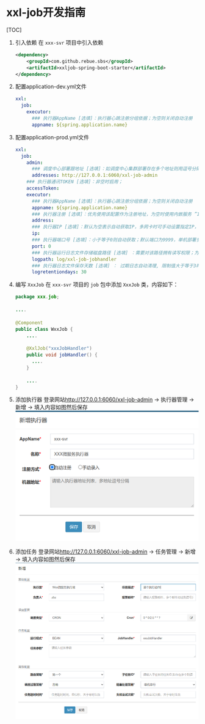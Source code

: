 # xxl-job开发指南

[TOC]

1. 引入依赖
   在 `xxx-svr` 项目中引入依赖

   ```xml
   <dependency>
       <groupId>com.github.rebue.sbs</groupId>
       <artifactId>xxljob-spring-boot-starter</artifactId>
   </dependency>
   ```

2. 配置application-dev.yml文件

   ```yaml
   xxl:
     job:
       executor:
         ### 执行器AppName [选填]：执行器心跳注册分组依据；为空则关闭自动注册
         appname: ${spring.application.name}
   ```

3. 配置application-prod.yml文件

   ```yaml
   xxl:
     job:
       admin:
         ### 调度中心部署跟地址 [选填]：如调度中心集群部署存在多个地址则用逗号分隔。执行器将会使用该地址进行"执行器心跳注册"和"任务结果回调"；为空则关闭自动注册；
         addresses: http://127.0.0.1:6060/xxl-job-admin
       ### 执行器通讯TOKEN [选填]：非空时启用；
       accessToken:
       executor:
         ### 执行器AppName [选填]：执行器心跳注册分组依据；为空则关闭自动注册
         appname: ${spring.application.name}
         ### 执行器注册 [选填]：优先使用该配置作为注册地址，为空时使用内嵌服务 ”IP:PORT“ 作为注册地址。从而更灵活的支持容器类型执行器动态IP和动态映射端口问题。
         address:
         ### 执行器IP [选填]：默认为空表示自动获取IP，多网卡时可手动设置指定IP，该IP不会绑定Host仅作为通讯实用；地址信息用于 "执行器注册" 和 "调度中心请求并触发任务"；
         ip:
         ### 执行器端口号 [选填]：小于等于0则自动获取；默认端口为9999，单机部署多个执行器时，注意要配置不同执行器端口；
         port: 0
         ### 执行器运行日志文件存储磁盘路径 [选填] ：需要对该路径拥有读写权限；为空则使用默认路径；
         logpath: log/xxl-job-jobhandler
         ### 执行器日志文件保存天数 [选填] ： 过期日志自动清理, 限制值大于等于3时生效; 否则, 如-1, 关闭自动清理功能；
         logretentiondays: 30
   ```

4. 编写 `XxxJob`
   在 `xxx-svr` 项目的 `job` 包中添加 `XxxJob` 类，内容如下：

   ```java
   package xxx.job;

   ....

   @Component
   public class WxxJob {
       ....

       @XxlJob("xxxJobHandler")
       public void jobHandler() {
         ....
       }

       ....
   }
   ```

5. 添加执行器
   登录网站<http://127.0.0.1:6060/xxl-job-admin> -> 执行器管理 -> 新增 -> 填入内容如图然后保存
   ![添加执行器](添加执行器.png)

6. 添加任务
   登录网站<http://127.0.0.1:6060/xxl-job-admin> -> 任务管理 -> 新增 -> 填入内容如图然后保存
   ![添加任务](添加任务.png)

